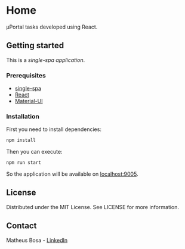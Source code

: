 # Home

μPortal tasks developed using React.

## Getting started

This is a _single-spa application_.

### Prerequisites

- [single-spa](https://single-spa.js.org)
- [React](https://reactjs.org/)
- [Material-UI](https://material-ui.com/)

### Installation

First you need to install dependencies:

```bash
npm install
```

Then you can execute:

```bash
npm run start
```

So the application will be available on [localhost:9005](http://localhost:9005).

## License

Distributed under the MIT License. See LICENSE for more information.

## Contact

Matheus Bosa - [LinkedIn](https://www.linkedin.com/in/matheusbosa/)
